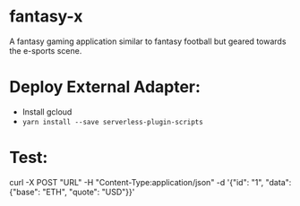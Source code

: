 # fantasy-x

A fantasy gaming application similar to fantasy football but geared towards the e-sports scene.

# Deploy External Adapter:
- Install gcloud
- `yarn install --save serverless-plugin-scripts`

# Test:
curl -X POST "URL"
-H "Content-Type:application/json"  -d '{"id": "1", "data": {"base": "ETH", "quote": "USD"}}'
